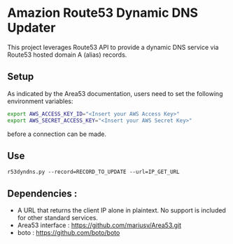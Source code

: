 # Amazion Route53 Dynamic DNS Updater

This project leverages Route53 API to provide a dynamic DNS service via Route53 hosted domain A (alias) records.

## Setup
As indicated by the Area53 documentation, users need to set the following environment variables:

```bash
export AWS_ACCESS_KEY_ID="<Insert your AWS Access Key>"
export AWS_SECRET_ACCESS_KEY="<Insert your AWS Secret Key>"
```

before a connection can be made.

## Use
```r53dyndns.py --record=RECORD_TO_UPDATE --url=IP_GET_URL```

## Dependencies :

+   A URL that returns the client IP alone in plaintext. No support is included for other standard services.
+   Area53 interface : https://github.com/mariusv/Area53.git
+   boto : https://github.com/boto/boto
